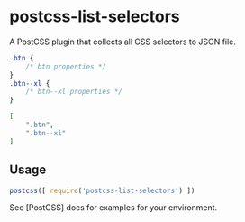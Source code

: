 # postcss-list-selectors

A PostCSS plugin that collects all CSS selectors to JSON file.


```css
.btn {
    /* btn properties */
}
.btn--xl {
    /* btn--xl properties */
}
```

```json
[
    ".btn",
    ".btn--xl"
]
```

## Usage

```js
postcss([ require('postcss-list-selectors') ])
```

See [PostCSS] docs for examples for your environment.
